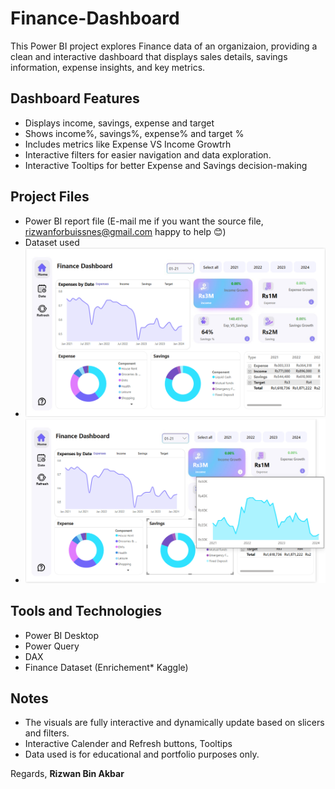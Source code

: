 # Finance-Dashboard
This Power BI project explores Finance data of an organizaion, providing a clean and interactive dashboard that displays sales details, savings information, expense insights, and key metrics.
## Dashboard Features

- Displays income, savings, expense and target
- Shows income%, savings%, expense% and target %
- Includes metrics like Expense VS Income Growtrh
- Interactive filters for easier navigation and data exploration.
- Interactive Tooltips for better Expense and Savings decision-making 

## Project Files

-  Power BI report file (E-mail me if you want the source file, rizwanforbuissnes@gmail.com happy to help 😊)
-  Dataset used
- ![DashBoard](docs/Full%20Dashboard.png)
- ![Expense Tooltip](docs/Expense%20Tooltip.png)


## Tools and Technologies

- Power BI Desktop
- Power Query
- DAX
- Finance Dataset (Enrichement* Kaggle)

## Notes

- The visuals are fully interactive and dynamically update based on slicers and filters.
- Interactive Calender and Refresh buttons, Tooltips
- Data used is for educational and portfolio purposes only.

Regards, **Rizwan Bin Akbar**
